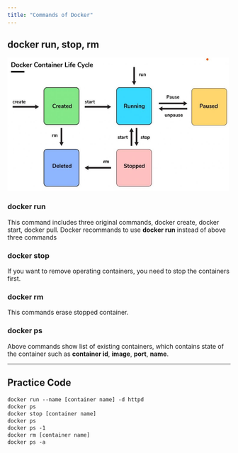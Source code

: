```yaml
---
title: "Commands of Docker"
---
```


## docker run, stop, rm

<img src="../assets/containerlifecycle.png" width=500vw height=300vw>

### docker run
This command includes three original commands, docker create, docker start, docker pull. Docker recommands to use **docker run** instead of above three commands

### docker stop
If you want to remove operating containers, you need to stop the containers first.

### docker rm
This commands erase stopped container.

### docker ps
Above commands show list of existing containers, which contains state of the container such as **container id**, **image**, **port**, **name**.

<hr>

## Practice Code

```shell
docker run --name [container name] -d httpd
docker ps
docker stop [container name]
docker ps
docker ps -1
docker rm [container name]
docker ps -a
```